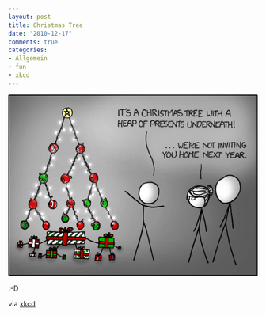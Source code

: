 ```yaml
--- 
layout: post
title: Christmas Tree
date: "2010-12-17"
comments: true
categories: 
- Allgemein
- fun
- xkcd
---
```

![Christmas Tree](/static/wpdata/2010/12/tree.png)

:-D

via [xkcd](http://xkcd.com/835/)
